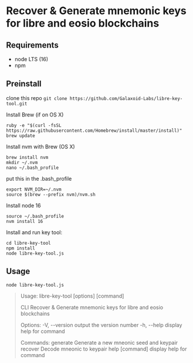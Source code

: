 # Recover & Generate mnemonic keys for libre and eosio blockchains

## Requirements

- node LTS (16)
- npm

## Preinstall
clone this repo
`git clone https://github.com/Galaxoid-Labs/libre-key-tool.git`

Install Brew (if on OS X)
```
ruby -e "$(curl -fsSL https://raw.githubusercontent.com/Homebrew/install/master/install)" 
brew update 
```

Install nvm with Brew (OS X)
```
brew install nvm 
mkdir ~/.nvm 
nano ~/.bash_profile
```
put this in the .bash_profile
```
export NVM_DIR=~/.nvm
source $(brew --prefix nvm)/nvm.sh
```

Install node 16
```
source ~/.bash_profile
nvm install 16
```

Install and run key tool:
```
cd libre-key-tool
npm install
node libre-key-tool.js
```

## Usage

```
node libre-key-tool.js
```

> Usage: libre-key-tool [options] [command]
>
> CLI Recover & Generate mnemonic keys for libre and eosio blockchains
>
> Options:
> -V, --version output the version number
> -h, --help display help for command
>
> Commands:
> generate Generate a new mneonic seed and keypair
> recover <string> Decode mneonic to keypair
> help [command] display help for command
